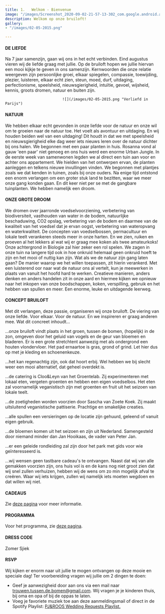 ```yaml
---
title: 1.   Welkom - Bienvenue
image: "/images/Screenshot_2020-09-02-21-57-13-302_com.google.android.apps.photos.jpg"
description: Welkom op onze bruiloft!
gallery:
- "/images/02-05-2015.png"

---
```

#### DE LIEFDE

Na 7 jaar samenzijn, gaan wij ons in het echt verbinden. Eind augustus vieren wij de liefde graag met jullie.
Op de bruiloft hopen we jullie hiervan een mooi kijkje te geven in ons samenzijn.
Kernwoorden die onze relatie weergeven zijn persoonlijke groei, elkaar spiegelen, compassie, toewijding, plezier, luisteren, elkaar echt zien, steun, moed, durf, uitdaging, perfectionisme, speelsheid, nieuwsgierigheid, intuïtie, gevoel, wijsheid, kennis, groots dromen, natuur en buiten zijn.

                              ![](/images/02-05-2015.png "Verliefd in Parijs")

#### NATUUR

We hebben elkaar echt gevonden in onze liefde voor de natuur en onze wil om te groeien naar de natuur toe. Het voelt als avontuur en uitdaging. En wij houden beiden wel van een uitdaging! Dit houdt in dat we met speelsheid en nieuwsgierigheid elke dag weer iets nieuws leren over de natuur dichter bij ons halen. We begonnen met een paar planten in huis. Rosanna vond al gauw 'een paar' niet genoeg en ons huis werd een enorme Urban Jungle. In de eerste week van samenwonen legden we al direct een tuin aan voor en achter ons appartement. We hielden van het ontwerpen ervan, de planten aanleggen en telkens nieuwe invullingen vinden. We begonnen met plantjes zoals we dat kenden in tuinen, zoals bij onze ouders. Na enige tijd ontstond een enorm verlangen om een groter stuk land te bezitten, waar we meer onze gang konden gaan. En dit keer niet per se met de gangbare tuinplanten. We hebben namelijk een droom.

#### ONZE GROTE DROOM

We dromen over jaarronde voedselvoorziening, verbetering van biodiversiteit, vasthouden van water in de bodem, natuurlijke beschaduwing, CO2 opslag, verbetering van de bodem en daarmee van de kwaliteit van het voedsel dat je ervan oogst, verbetering van wateropvang en waterkwaliteit. De concepten van voedselbossen, permacultuur en lokale teelt verankeren steeds meer in onze harten. En we zien, ruiken en proeven al het lekkers al wat wij er graag mee koken als twee amateurkoks! Onze achtergrond in Biologie zal hier zeker een rol spelen. We zagen in onze tuin na langere tijd ook in hoe onkruid helemaal geen onkruid hoeft te zijn en het mooi of nuttig kan zijn. Wat als we de natuur zijn gang laten gaan? De manier waarop we het willen toepassen, zit hierin verankerd. Met een luisterend oor naar wat de natuur ons al vertelt, kun je meewerken in plaats van vanuit het hoofd hard te werken. Creatieve manieren, anders denken en anders handelen zit in onze aard en hiermee kijken we opnieuw naar het inkopen van onze boodschappen, koken, verspilling, gebruik en het hebben van spullen en meer. Een enorme, leuke en uitdagende leerweg.

#### CONCEPT BRUILOFT

Met dit verlangen, deze passie, organiseren wij onze bruiloft. De viering van onze liefde. Voor elkaar. Voor de natuur. En we inspireren er graag anderen mee.
Wat dit concreet inhoudt...

...onze bruiloft vindt plaats in het groen, tussen de bomen, (hopelijk) in de zon, omgeven door het geluid van vogels en de geur van bloemen en bladeren. Er is een grote stretchtent aanwezig met als ondergrond een houten vlondervloer. Het pad ernaartoe is gras, grond of grind. Let hier dus op met je kleding en schoenenkeuze.

...het kan regenachtig zijn, ook dat hoort erbij. Wel hebben we bij slecht weer een mooi alternatief, dat geheel overdekt is.

...de catering is Cloo&Leyn van het Groentelab. Zij experimenteren met lokaal eten, vergeten groenten en hebben een eigen voedselbos. Het eten zal voornamelijk veganistisch zijn met groenten en fruit uit het seizoen van lokale teelt.

...de zoetigheden worden voorzien door Sascha van Zoete Koek. Zij maakt uitsluitend veganistische pattiserie. Prachtige en smakelijke creaties.

...alle spullen een versieringen op de locatie zijn gehuurd, geleend of vanuit eigen gebruik.

...de bloemen komen uit het seizoen en zijn uit Nederland. Samengesteld door niemand minder dan Jan Hooikaas, de vader van Peter Jan.

...er een geleide rondleiding zal zijn door het park met gids voor wie geïnteresseerd is.

...wij wensen geen tastbare cadeau's te ontvangen. Naast dat wij van alle gemakken voorzien zijn, ons huis vol is en de kans nog niet groot zien dat wij snel zullen verhuizen, hebben wij de wens om zo min mogelijk afval te creëren. Waar wij iets krijgen, zullen wij namelijk iets moeten wegdoen en dat willen wij niet.

#### CADEAUS

Zie [deze pagina](https://peterjanrosanna.netlify.app/post/post-4/) voor meer informatie.

#### PROGRAMMA

Voor het programma, zie [deze pagina](https://peterjanrosanna.netlify.app/post/post-10/).

#### DRESS CODE

Zomer Sjiek

#### RSVP

Wij kijken er enorm naar uit jullie te mogen ontvangen op deze mooie en speciale dag! Ter voorbereiding vragen wij jullie om 2 dingen te doen:

* Geef je aanwezigheid door aan ons via een mail naar trouwen.tussen.de.bomen@gmail.com. Wij vragen je je kinderen thuis, bij oma en opa of bij de oppas te laten.
* Voeg je favoriete muziek toe aan deze aanmeldingsmail of direct in de Spotify Playlist: [PJ&ROOS Wedding Requests Playlist.](https://open.spotify.com/playlist/0GHY1fGdvU6bQpLyV5RMff?si=ecaee2e2e45f427f&pt=36ed066f167081f083351141ed6e3d3c)